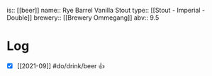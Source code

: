 is:: [[beer]]
name:: Rye Barrel Vanilla Stout
type:: [[Stout - Imperial - Double]]
brewery:: [[Brewery Ommegang]]
abv:: 9.5

# Log
- [x] [[2021-09]] #do/drink/beer 👍
